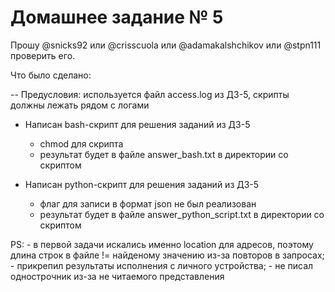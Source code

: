 # Домашнее задание № 5

Прошу @snicks92 или @crisscuola или @adamakalshchikov или @stpn111 проверить его.

Что было сделано:

-- Предусловия: используется файл access.log из ДЗ-5, скрипты должны лежать рядом с логами

* Написан bash-скрипт для решения заданий из ДЗ-5
   - chmod для скрипта
   - результат будет в файле answer_bash.txt в директории со скриптом

* Написан python-скрипт для решения заданий из ДЗ-5
   - флаг для записи в формат json не был реализован
   - результат будет в файле answer_python_script.txt в директории со скриптом
   
PS: 
    - в первой задачи искались именно location для адресов, поэтому длина строк в файле != найденому значению из-за 
повторов в запросах;
    - прикрепил результаты исполнения с личного устройства;
    - не писал однострочник из-за не читаемого представления
